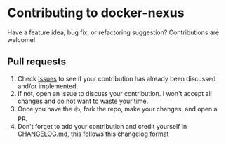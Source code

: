 # Contributing to docker-nexus

Have a feature idea, bug fix, or refactoring suggestion? Contributions
are welcome!

## Pull requests ##

1. Check [Issues](https://github.com/sathlan/docker-nexus/issues) to
   see if your contribution has already been discussed and/or
   implemented.
2. If not, open an issue to discuss your contribution. I won't accept
   all changes and do not want to waste your time.
3. Once you have the :thumbsup:, fork the repo, make your changes, and
   open a PR.
4. Don't forget to add your contribution and credit yourself in
   [CHANGELOG.md](CHANGELOG.md), this follows this
   [changelog format](http://keepachangelog.com/en/0.3.0/)
